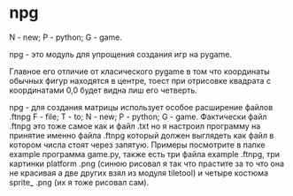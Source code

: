 # npg


N - new;
P - python;
G - game.

npg - это модуль для упрощения создания игр на pygame.

Главное его отличие от класического pygame в том что координаты обычных фигур находятся в центре, тоест при отрисовке квадрата с координатами 0,0 будет видна лиш его четверть.

npg - для создания матрицы использует особое расширение файлов .ftnpg 
F - file;
T - to;
N - new;
P - python;
G - game.
Фактически файл .ftnpg это тоже самое как и файл .txt но я настроил программу на принятие именно файла .ftnpg который должен выглядеть как файл в котором числа стоят через запятую. Примеры посмотрите в папке example программа game.py, также есть три файла example .ftnpg, 
три картинки platform .png (синюю рисовал я так что прастите за то что она не красивая а две других взял из модуля tiletool) и четыре костюма sprite_ .png (их я тоже рисовал сам).
